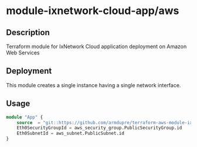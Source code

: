 # module-ixnetwork-cloud-app/aws

## Description
Terraform module for IxNetwork Cloud application deployment on Amazon Web Services

## Deployment
This module creates a single instance having a single network interface.

## Usage
```tf
module "App" {
	source  = "git::https://github.com/armdupre/terraform-aws-module-ixnetwork-cloud-app.git"
	Eth0SecurityGroupId = aws_security_group.PublicSecurityGroup.id
	Eth0SubnetId = aws_subnet.PublicSubnet.id
}
```